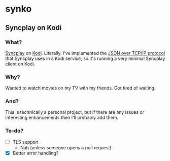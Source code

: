 # synko
## Syncplay on Kodi
### What?
[Syncplay](https://syncplay.pl/) on [Kodi](https://kodi.tv/). Literally. I've implemented the [JSON over TCP/IP protocol](https://syncplay.pl/about/protocol/) that Syncplay uses in a Kodi service, so it's running a very minimal Syncplay client on Kodi.

### Why?
Wanted to watch movies on my TV with my friends. Got tired of waiting.

### And?
This is technically a personal project, but if there are any issues or interesting enhancements then I'll probably add them.

### To-do?

- [ ] TLS support
	- Nah (unless someone opens a pull request)
- [x] Better error handling?
